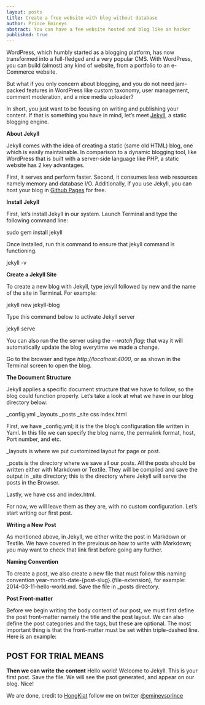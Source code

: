 ```yaml
---
layout: posts
title: Create a free website with blog without database
author: Prince Emineys
abstract: You can have a fee website hosted and blog like an hacker
published: true
---
```

WordPress, which humbly started as a blogging platform, has now transformed into a full-fledged and a very popular CMS. With WordPress, you can build (almost) any kind of website, from a portfolio to an e-Commerce website.

But what if you only concern about blogging, and you do not need jam-packed features in WordPress like custom taxonomy, user management, comment moderation, and a nice media uploader?

In short, you just want to be focusing on writing and publishing your content. If that is something you have in mind, let’s meet [Jekyll](http://jekyllrb.com/), a static blogging engine.

**About Jekyll**

Jekyll comes with the idea of creating a static (same old HTML) blog, one which is easily maintainable. In comparison to a dynamic blogging tool, like WordPress that is built with a server-side language like PHP, a static website has 2 key advantages.

First, it serves and perform faster. Second, it consumes less web resources namely memory and database I/O. Additionally, if you use Jekyll, you can host your blog in [Github Pages](http://pages.github.com/) for free.

**Install Jekyll**

First, let’s install Jekyll in our system. Launch Terminal and type the following command line:

sudo gem install jekyll

Once installed, run this command to ensure that jekyll command is functioning.

jekyll -v

**Create a Jekyll Site**

To create a new blog with Jekyll, type jekyll followed by new and the name of the site in Terminal. For example:

jekyll new jekyll-blog

Type this command below to activate Jekyll server

jekyll serve

You can also run the the server using the _--watch flag;_ that way it will automatically update the blog everytime we made a change.

Go to the browser and type _http://localhost:4000_, or as shown in the Terminal screen to open the blog.

**The Document Structure**

Jekyll applies a specific document structure that we have to follow, so the blog could function properly. Let’s take a look at what we have in our blog directory below:

 _config.yml
 _layouts
 _posts
 _site
  css
  index.html

First, we have _config.yml; it is the the blog’s configuration file written in Yaml. In this file we can specify the blog name, the permalink format, host, Port number, and etc.

_layouts is where we put customized layout for page or post.

_posts is the directory where we save all our posts. All the posts should be written either with Markdown or Textile. They will be compiled and save the output in _site directory; this is the directory where Jekyll will serve the posts in the Browser.

Lastly, we have css and index.html.

For now, we will leave them as they are, with no custom configuration. Let’s start writing our first post.

**Writing a New Post**

As mentioned above, in Jekyll, we either write the post in Markdown or Textile. We have covered in the previous on how to write with Markdown; you may want to check that link first before going any further.

**Naming Convention**

To create a post, we also create a new file that must follow this naming convention year-month-date-{post-slug}.{file-extension}, for example: 2014-03-11-hello-world.md. Save the file in _posts directory.

**Post Front-matter**

Before we begin writing the body content of our post, we must first define the post front-matter namely the title and the post layout. We can also define the post categories and the tags, but these are optional. The most important thing is that the front-matter must be set within triple-dashed line. Here is an example:

## POST FOR TRIAL MEANS


**Then we can write the content**
Hello world! Welcome to Jekyll. This is your first post.
Save the file. We will see the psot generated, and appear on our blog. Nice!

We are done, credit to [HongKiat](http://www.hongkiat.com/) follow me on twitter [@emineysprince](http://www.twitter.com/emineysprince)
